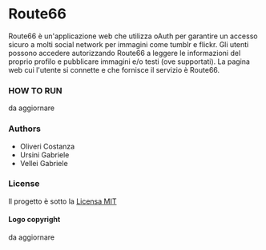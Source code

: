 # Route66
Route66 è un'applicazione web che utilizza oAuth per garantire un accesso sicuro a molti social network per immagini come tumblr e flickr.
Gli utenti possono accedere autorizzando Route66 a leggere le informazioni del proprio profilo e pubblicare immagini e/o testi (ove supportati).
La pagina web cui l'utente si connette e che fornisce il servizio è Route66.

### HOW TO RUN
da aggiornare


### Authors

- Oliveri Costanza
- Ursini Gabriele
- Vellei Gabriele 



### License

Il progetto è sotto la [Licensa MIT](https://github.com/thewallg5/Route66/blob/master/LICENSE)
      
#### Logo copyright
da aggiornare
